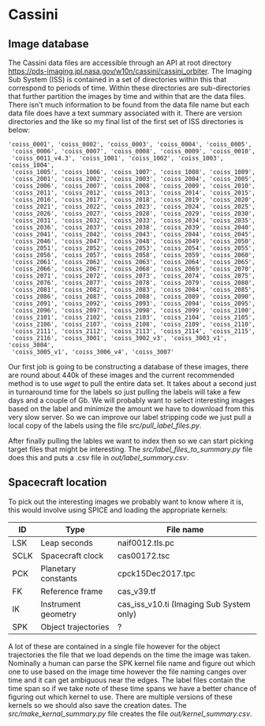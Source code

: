 # Cassini

## Image database

The Cassini data files are accessible through an API at root directory https://pds-imaging.jpl.nasa.gov/w10n/cassini/cassini_orbiter. The Imaging Sub System (ISS) is contained in a set of directories within this that correspond to periods of time. Within these directories are sub-directories that further partition the images by time and within that are the data files. There isn't much information to be found from the data file name but each data file does have a text summary associated with it. There are version directories and the like so my final list of the first set of ISS directories is below:

```
'coiss_0001', 'coiss_0002', 'coiss_0003', 'coiss_0004', 'coiss_0005',
 'coiss_0006', 'coiss_0007', 'coiss_0008', 'coiss_0009', 'coiss_0010',
 'coiss_0011_v4.3', 'coiss_1001', 'coiss_1002', 'coiss_1003', 'coiss_1004',
 'coiss_1005', 'coiss_1006', 'coiss_1007', 'coiss_1008', 'coiss_1009',
 'coiss_2001', 'coiss_2002', 'coiss_2003', 'coiss_2004', 'coiss_2005',
 'coiss_2006', 'coiss_2007', 'coiss_2008', 'coiss_2009', 'coiss_2010',
 'coiss_2011', 'coiss_2012', 'coiss_2013', 'coiss_2014', 'coiss_2015',
 'coiss_2016', 'coiss_2017', 'coiss_2018', 'coiss_2019', 'coiss_2020',
 'coiss_2021', 'coiss_2022', 'coiss_2023', 'coiss_2024', 'coiss_2025',
 'coiss_2026', 'coiss_2027', 'coiss_2028', 'coiss_2029', 'coiss_2030',
 'coiss_2031', 'coiss_2032', 'coiss_2033', 'coiss_2034', 'coiss_2035',
 'coiss_2036', 'coiss_2037', 'coiss_2038', 'coiss_2039', 'coiss_2040',
 'coiss_2041', 'coiss_2042', 'coiss_2043', 'coiss_2044', 'coiss_2045',
 'coiss_2046', 'coiss_2047', 'coiss_2048', 'coiss_2049', 'coiss_2050',
 'coiss_2051', 'coiss_2052', 'coiss_2053', 'coiss_2054', 'coiss_2055',
 'coiss_2056', 'coiss_2057', 'coiss_2058', 'coiss_2059', 'coiss_2060',
 'coiss_2061', 'coiss_2062', 'coiss_2063', 'coiss_2064', 'coiss_2065',
 'coiss_2066', 'coiss_2067', 'coiss_2068', 'coiss_2069', 'coiss_2070',
 'coiss_2071', 'coiss_2072', 'coiss_2073', 'coiss_2074', 'coiss_2075',
 'coiss_2076', 'coiss_2077', 'coiss_2078', 'coiss_2079', 'coiss_2080',
 'coiss_2081', 'coiss_2082', 'coiss_2083', 'coiss_2084', 'coiss_2085',
 'coiss_2086', 'coiss_2087', 'coiss_2088', 'coiss_2089', 'coiss_2090',
 'coiss_2091', 'coiss_2092', 'coiss_2093', 'coiss_2094', 'coiss_2095',
 'coiss_2096', 'coiss_2097', 'coiss_2098', 'coiss_2099', 'coiss_2100',
 'coiss_2101', 'coiss_2102', 'coiss_2103', 'coiss_2104', 'coiss_2105',
 'coiss_2106', 'coiss_2107', 'coiss_2108', 'coiss_2109', 'coiss_2110',
 'coiss_2111', 'coiss_2112', 'coiss_2113', 'coiss_2114', 'coiss_2115',
 'coiss_2116', 'coiss_3001', 'coiss_3002_v3', 'coiss_3003_v1', 'coiss_3004',
 'coiss_3005_v1', 'coiss_3006_v4', 'coiss_3007'
```

Our first job is going to be constructing a database of these images, there are round about 440k of these images and the current recommended method is to use *wget* to pull the entire data set. It takes about a second just in turnaround time for the labels so just pulling the labels will take a few days and a couple of Gb. We will probably want to select interesting images based on the label and minimize the amount we have to download from this very slow server. So we can improve our label stripping code we just pull a local copy of the labels using the file *src/pull_label_files.py*.

After finally pulling the lables we want to index then so we can start picking target files that might be interesting. The *src/label_files_to_summary.py* file does this and puts a .csv file in *out/label_summary.csv*.

## Spacecraft location

To pick out the interesting images we probably want to know where it is, this would involve using SPICE and loading the appropriate kernels:

| ID | Type | File name |
|---|---|---|
|LSK|Leap seconds|naif0012.tls.pc|
|SCLK|Spacecraft clock|cas00172.tsc|
|PCK|Planetary constants|cpck15Dec2017.tpc|
|FK|Reference frame|cas_v39.tf|
|IK|Instrument geometry|cas_iss_v10.ti (Imaging Sub System only)|
|SPK|Object trajectories|?|

A lot of these are contained in a single file however for the object trajectories the file that we load depends on the time the image was taken. Nominally a human can parse the SPK kernel file name and figure out which one to use based on the image time however the file naming canges over time and it can get ambiguous near the edges. The label files contain the time span so if we take note of these time spans we have a better chance of figuring out which kernel to use. There are multiple versions of these kernels so we should also save the creation dates. The *src/make_kernal_summary.py* file creates the file *out/kernel_summary.csv*.